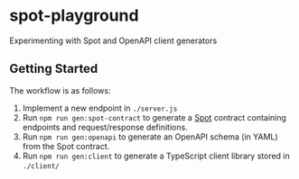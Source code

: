 # spot-playground
Experimenting with Spot and OpenAPI client generators

## Getting Started
The workflow is as follows:

1. Implement a new endpoint in `./server.js`
2. Run `npm run gen:spot-contract` to generate a [Spot](https://github.com/airtasker/spot) contract containing endpoints and request/response definitions.
3. Run `npm run gen:openapi` to generate an OpenAPI schema (in YAML) from the Spot contract.
4. Run `npm run gen:client` to generate a TypeScript client library stored in `./client/`
